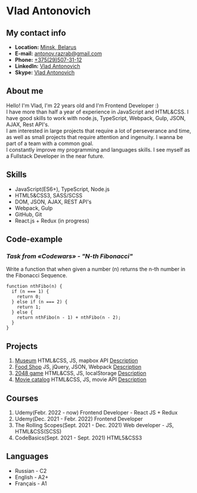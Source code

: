 # Vlad Antonovich

## **My contact info**

* **Location:** [Minsk, Belarus](https://goo.gl/maps/g9YJrLzswTr3zBE1A)
* **E-mail:** [antonov.razrab@gmail.com](mailto:antonov.razrab@gmail.com)
* **Phone:** [+375(29)507-31-12](https://t.me/Vlad_antonn)
* **LinkedIn:** [Vlad Antonovich](https://www.linkedin.com/in/vlad-antonovich-69935721b)
* **Skype:** [Vlad Antonovich](https://join.skype.com/invite/I6Rbbxbe9dVY)

## **About me**

Hello! I'm Vlad, I'm 22 years old and I'm Frontend Developer :)  
I have more than half a year of experience in JavaScript and HTML&CSS. I have good skills to work with node.js, TypeScript, Webpack, Gulp, JSON, AJAX, Rest API's.  
I am interested in large projects that require a lot of perseverance and time, as well as small projects that require attention and ingenuity. I wanna be part of a team with a common goal.  
I constantly improve my programming and languages ​​skills. I see myself as a Fullstack Developer in the near future.  

## **Skills**

* JavaScript(ES6+), TypeScript, Node.js
* HTML5&CSS3, SASS/SCSS
* DOM, JSON, AJAX, REST API's
* Webpack, Gulp
* GitHub, Git
* React.js + Redux (in progress)

## **Code-example**

### *Task from **«Codewars»** - "N-th Fibonacci"*
Write a function that when given a number (n) returns the n-th number in the Fibonacci Sequence.
```
function nthFibo(n) {
  if (n === 1) {
    return 0;
  } else if (n === 2) {
    return 1;
  } else {
    return nthFibo(n - 1) + nthFibo(n - 2);
  }
}
```

## **Projects**
1. [Museum](https://atlasshd.github.io/museum/) HTML&CSS, JS, mapbox API [Description](https://github.com/AtlasShd/museum)
2. [Food Shop](https://atlasshd.github.io/museum/) JS, jQuery, JSON, Webpack [Description](https://github.com/AtlasShd/JS-UdemyEd)
3. [2048 game](https://atlasshd.github.io/museum/) HTML&CSS, JS, localStorage [Description](https://github.com/AtlasShd/2048)
4. [Movie catalog](https://atlasshd.github.io/museum/) HTML&CSS, JS, movie API [Description](https://github.com/AtlasShd/searchMovies)

## **Courses**

1. Udemy(Febr. 2022 - now) Frontend Developer - React JS + Redux
2. Udemy(Dec. 2021 - Febr. 2022) Frontend Developer
3. The Rolling Scopes(Sept. 2021 - Dec. 2021) Web developer - JS, HTML&CSS(SCSS)
4. CodeBasics(Sept. 2021 - Sept. 2021) HTML5&CSS3

## **Languages**

* Russian - С2
* English - A2+
* Français - A1
